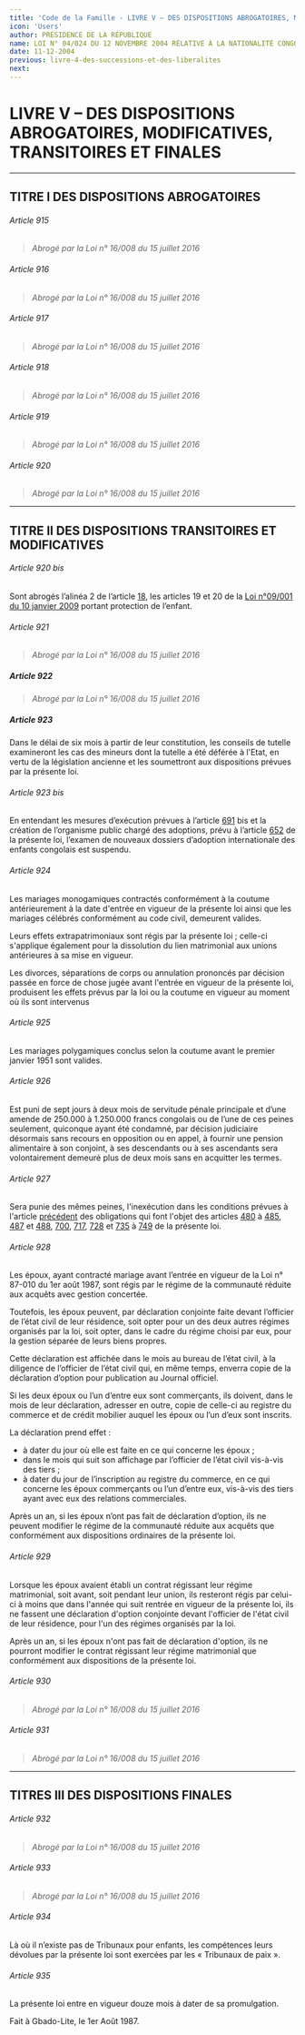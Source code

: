 ```yaml
---
title: 'Code de la Famille - LIVRE V – DES DISPOSITIONS ABROGATOIRES, MODIFICATIVES, TRANSITOIRES ET FINALES'
icon: 'Users'
author: PRÉSIDENCE DE LA RÉPUBLIQUE
name: LOI N° 04/024 DU 12 NOVEMBRE 2004 RÉLATIVE À LA NATIONALITÉ CONGOLAISE
date: 11-12-2004
previous: livre-4-des-successions-et-des-liberalites
next:
---
```


# LIVRE V – DES DISPOSITIONS ABROGATOIRES, MODIFICATIVES, TRANSITOIRES ET FINALES

___

## TITRE I DES DISPOSITIONS ABROGATOIRES


###### Article 915

> *Abrogé par la Loi n° 16/008 du 15 juillet 2016*

###### Article 916

> *Abrogé par la Loi n° 16/008 du 15 juillet 2016*

###### Article 917

> *Abrogé par la Loi n° 16/008 du 15 juillet 2016*

###### Article 918

> *Abrogé par la Loi n° 16/008 du 15 juillet 2016*

###### Article 919

> *Abrogé par la Loi n° 16/008 du 15 juillet 2016*

###### Article 920

> *Abrogé par la Loi n° 16/008 du 15 juillet 2016*

___

## TITRE II DES DISPOSITIONS TRANSITOIRES ET MODIFICATIVES

###### Article 920 bis

Sont abrogés l’alinéa 2 de l’article [18](#article-18), les articles 19 et 20 de la [Loi n°09/001 du 10 janvier 2009](##article-19) portant protection de l’enfant.

###### Article 921

> *Abrogé par la Loi n° 16/008 du 15 juillet 2016*

##### Article 922

> *Abrogé par la Loi n° 16/008 du 15 juillet 2016*

##### Article 923

Dans le délai de six mois à partir de leur constitution, les conseils de tutelle examineront les cas des mineurs dont la tutelle a été déférée à l'Etat, en vertu de la législation ancienne et les soumettront aux dispositions prévues par la présente loi.

###### Article 923 bis

En entendant les mesures d’exécution prévues à l’article [691](#article-691) bis et la création de l’organisme public chargé des adoptions, prévu à l’article [652](#article-652) de la présente loi, l’examen de nouveaux dossiers d’adoption internationale des enfants congolais est suspendu.

###### Article 924

Les mariages monogamiques contractés conformément à la coutume antérieurement à la date d'entrée en vigueur de la présente loi ainsi que les mariages célébrés conformément au code civil, demeurent valides.

Leurs effets extrapatrimoniaux sont régis par la présente loi ; celle-ci s'applique également pour la dissolution du lien matrimonial aux unions antérieures à sa mise en vigueur.

Les divorces, séparations de corps ou annulation prononcés par décision passée en force de chose jugée avant l'entrée en vigueur de la présente loi, produisent les effets prévus par la loi ou la coutume en vigueur au moment où ils sont intervenus

###### Article 925

Les mariages polygamiques conclus selon la coutume avant le premier janvier 1951 sont valides.

###### Article 926

Est puni de sept jours à deux mois de servitude pénale principale et d’une amende de 250.000 à 1.250.000 francs congolais ou de l’une de ces peines seulement, quiconque ayant été condamné, par décision judiciaire désormais sans recours en opposition ou en appel, à fournir une pension alimentaire à son conjoint, à ses descendants ou à ses ascendants sera volontairement demeuré plus de deux mois sans en acquitter les termes.

###### Article 927

Sera punie des mêmes peines, l'inexécution dans les conditions prévues à l'article [précédent](#article-précédent) des obligations qui font l'objet des articles [480](#article-480) à [485](#article-485), [487](#article-487) et [488](#article-488), [700](#article-700), [717](#article-717), [728](#article-728) et [735](#article-735) à [749](#article-749) de la présente loi.

###### Article 928

Les époux, ayant contracté mariage avant l’entrée en vigueur de la Loi n° 87-010 du 1er août 1987, sont régis par le régime de la communauté réduite aux acquêts avec gestion concertée.

Toutefois, les époux peuvent, par déclaration conjointe faite devant l’officier de l’état civil de leur résidence, soit opter pour un des deux autres régimes organisés par la loi, soit opter, dans le cadre du régime choisi par eux, pour la gestion séparée de leurs biens propres.

Cette déclaration est affichée dans le mois au bureau de l’état civil, à la diligence de l’officier de l’état civil qui, en même temps, enverra copie de la déclaration d’option pour publication au Journal officiel.

Si les deux époux ou l’un d’entre eux sont commerçants, ils doivent, dans le mois de leur déclaration, adresser en outre, copie de celle-ci au registre du commerce et de crédit mobilier auquel les époux ou l’un d’eux sont inscrits.

La déclaration prend effet :
* à dater du jour où elle est faite en ce qui concerne les époux ;
* dans le mois qui suit son affichage par l’officier de l’état civil vis-à-vis des tiers ;
* à dater du jour de l’inscription au registre du commerce, en ce qui concerne les époux commerçants ou l’un d’entre eux, vis-à-vis des tiers ayant avec eux des relations commerciales.

Après un an, si les époux n’ont pas fait de déclaration d’option, ils ne peuvent modifier le régime de la communauté réduite aux acquêts que conformément aux dispositions ordinaires de la présente loi.

###### Article 929

Lorsque les époux avaient établi un contrat régissant leur régime matrimonial, soit avant, soit pendant leur union, ils resteront régis par celui-ci à moins que dans l'année qui suit rentrée en vigueur de la présente loi, ils ne fassent une déclaration d'option conjointe devant l'officier de l'état civil de leur résidence, pour l'un des régimes organisés par la loi.

Après un an, si les époux n'ont pas fait de déclaration d'option, ils ne pourront modifier le contrat régissant leur régime matrimonial que conformément aux dispositions de la présente loi.

###### Article 930

> *Abrogé par la Loi n° 16/008 du 15 juillet 2016*

###### Article 931

> *Abrogé par la Loi n° 16/008 du 15 juillet 2016*

___

## TITRES III DES DISPOSITIONS FINALES

###### Article 932

> *Abrogé par la Loi n° 16/008 du 15 juillet 2016*

###### Article 933

> *Abrogé par la Loi n° 16/008 du 15 juillet 2016*

###### Article 934
Là où il n’existe pas de Tribunaux pour enfants, les compétences leurs dévolues par la présente loi sont exercées par les « Tribunaux de paix ».

###### Article 935

La présente loi entre en vigueur douze mois à dater de sa promulgation.

Fait à Gbado-Lite, le 1er Août 1987.

